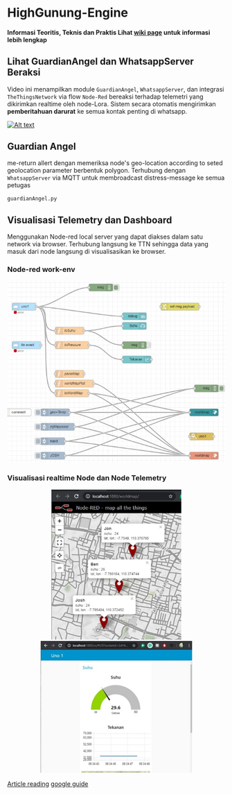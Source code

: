 # HighGunung-Engine
#### Informasi Teoritis, Teknis dan Praktis Lihat [wiki page](https://github.com/wimbuhAdi/HighGunung-Engine/wiki) untuk informasi lebih lengkap


## Lihat GuardianAngel dan WhatsappServer Beraksi
Video ini menampilkan module `GuardianAngel`, `WhatsappServer`, dan integrasi `TheThingsNetwork` via flow `Node-Red` bereaksi terhadap telemetri yang dikirimkan realtime oleh node-Lora. Sistem secara otomatis mengirimkan **pemberitahuan darurat** ke semua kontak penting di whatsapp.


[![Alt text](https://img.youtube.com/vi/sA308gRTwHI/0.jpg)](https://www.youtube.com/watch?v=sA308gRTwHI)



## Guardian Angel
me-return allert dengan memeriksa node's geo-location according to seted geolocation parameter berbentuk polygon. Terhubung dengan `WhatsappServer` via MQTT untuk membroadcast distress-message ke semua petugas
```
guardianAngel.py 
```


## Visualisasi Telemetry dan Dashboard
Menggunakan Node-red local server yang dapat diakses dalam satu network via browser. Terhubung langsung ke TTN sehingga data yang masuk dari node langsung di visualisasikan ke browser. 
### Node-red work-env
<p align="center">
  <img src="https://github.com/wimbuhAdi/HighGunung-Engine/blob/master/Node-red/Node-red_flow.jpg" alt="Size Limit CLI" width="750">
</p>

### Visualisasi realtime Node dan Node Telemetry
<p align="center">
  <img src="https://github.com/wimbuhAdi/HighGunung-Engine/blob/master/Node-red/visualisasi-node2.jpg" alt="Size Limit CLI" width="300">
  <img src="https://github.com/wimbuhAdi/HighGunung-Engine/blob/master/Node-red/nodeTelemetry-dashboard.jpg " alt="Size Limit CLI" width="350">
</p>


[Article reading](https://blog.mailtrap.io/send-emails-with-gmail-api/#How_to_make_your_app_send_emails_with_Gmail_API)    [google guide](https://developers.google.com/gmail/api/quickstart/python)
